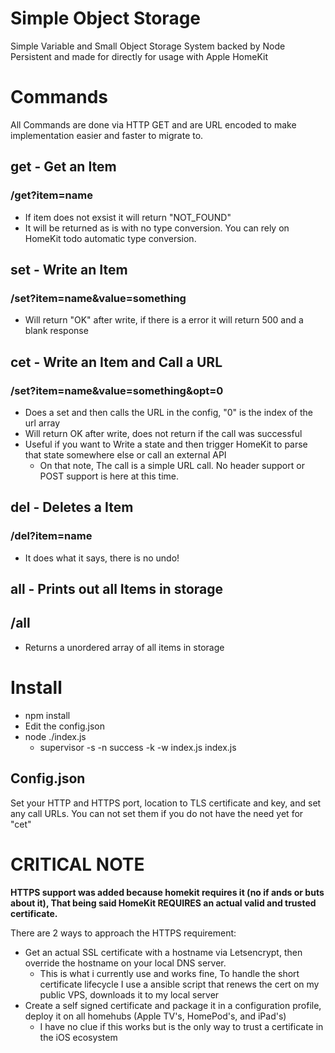 # Simple Object Storage
Simple Variable and Small Object Storage System backed by Node Persistent and made for directly for usage with Apple HomeKit

# Commands
All Commands are done via HTTP GET and are URL encoded to make implementation easier and faster to migrate to.
## get - Get an Item
### /get?item=name
- If item does not exsist it will return "NOT_FOUND"
- It will be returned as is with no type conversion. You can rely on HomeKit todo automatic type conversion.

## set - Write an Item
### /set?item=name&value=something
- Will return "OK" after write, if there is a error it will return 500 and a blank response

## cet - Write an Item and Call a URL 
### /set?item=name&value=something&opt=0
- Does a set and then calls the URL in the config, "0" is the index of the url array
- Will return OK after write, does not return if the call was successful
- Useful if you want to Write a state and then trigger HomeKit to parse that state somewhere else or call an external API
  - On that note, The call is a simple URL call. No header support or POST support is here at this time.

## del - Deletes a Item
### /del?item=name
- It does what it says, there is no undo!

## all - Prints out all Items in storage
## /all
- Returns a unordered array of all items in storage

# Install
* npm install
* Edit the config.json
* node ./index.js
  - supervisor -s -n success -k -w index.js index.js

## Config.json
Set your HTTP and HTTPS port, location to TLS certificate and key, and set any call URLs. You can not set them if you do not have the need yet for "cet"

# CRITICAL NOTE
**HTTPS support was added because homekit requires it (no if ands or buts about it),
That being said HomeKit REQUIRES an actual valid and trusted certificate.** 

There are 2 ways to approach the HTTPS requirement:
* Get an actual SSL certificate with a hostname via Letsencrypt, then override the hostname on your local DNS server.
    * This is what i currently use and works fine, To handle the short certificate lifecycle I use a ansible script that renews the cert on my public VPS, downloads it to my local server
* Create a self signed certificate and package it in a configuration profile, deploy it on all homehubs (Apple TV's, HomePod's, and iPad's)
    * I have no clue if this works but is the only way to trust a certificate in the iOS ecosystem
